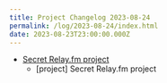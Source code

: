 ```yaml
---
title: Project Changelog 2023-08-24
permalink: /log/2023-08-24/index.html
date: 2023-08-23T23:00:00.000Z
---
```


- [Secret Relay.fm project](https://relay.fm) 
    - [project] Secret Relay.fm project